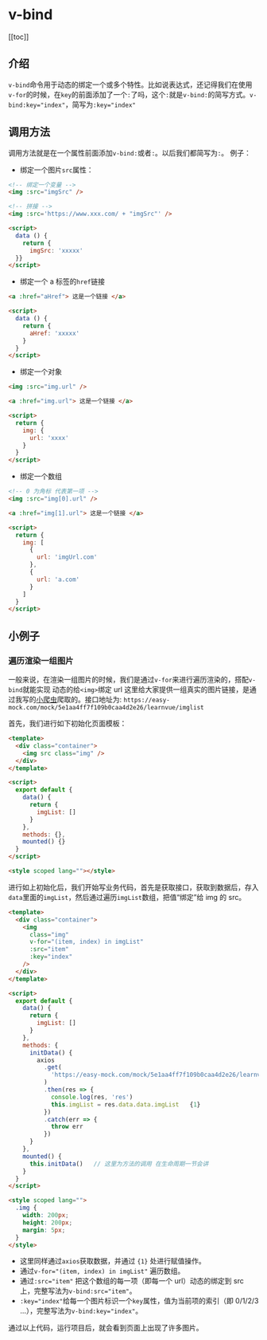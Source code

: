 # v-bind

[[toc]]

## 介绍

`v-bind`命令用于动态的绑定一个或多个特性。比如说表达式，还记得我们在使用`v-for`的时候，在`key`的前面添加了一个`:`了吗，这个`:`就是`v-bind:`的简写方式。`v-bind:key="index"`，简写为`:key="index"`

## 调用方法

调用方法就是在一个属性前面添加`v-bind:`或者`:`。以后我们都简写为`:`。
例子：

- 绑定一个图片`src`属性：

```html
<!-- 绑定一个变量 -->
<img :src="imgSrc" />

<!-- 拼接 -->
<img :src='https://www.xxx.com/ + "imgSrc"' />

<script>
  data () {
    return {
      imgSrc: 'xxxxx'
  }}
</script>
```

- 绑定一个 a 标签的`href`链接

```html
<a :href="aHref"> 这是一个链接 </a>

<script>
  data () {
    return {
      aHref: 'xxxxx'
    }
  }
</script>
```

- 绑定一个对象

```html
<img :src="img.url" />

<a :href="img.url"> 这是一个链接 </a>

<script>
  return {
    img: {
      url: 'xxxx'
    }
  }
</script>
```

- 绑定一个数组

```html
<!-- 0 为角标 代表第一项 -->
<img :src="img[0].url" />

<a :href="img[1].url"> 这是一个链接 </a>

<script>
  return {
    img: [
      {
        url: 'imgUrl.com'
      },
      {
        url: 'a.com'
      }
    ]
  }
</script>
```

## 小例子

### 遍历渲染一组图片

一般来说，在渲染一组图片的时候，我们是通过`v-for`来进行遍历渲染的，搭配`v-bind`就能实现 动态的给`<img>`绑定 url
这里给大家提供一组真实的图片链接，是通过我写的[小爬虫](https://github.com/shiyutim/crawler)爬取的。接口地址为: `https://easy-mock.com/mock/5e1aa4ff7f109b0caa4d2e26/learnvue/imglist`

首先，我们进行如下初始化页面模板：

```html
<template>
  <div class="container">
    <img src class="img" />
  </div>
</template>

<script>
  export default {
    data() {
      return {
        imgList: []
      }
    },
    methods: {},
    mounted() {}
  }
</script>

<style scoped lang=""></style>
```

进行如上初始化后，我们开始写业务代码，首先是获取接口，获取到数据后，存入`data`里面的`imgList`，然后通过遍历`imgList`数组，把值“绑定”给 img 的 src。

```html
<template>
  <div class="container">
    <img
      class="img"
      v-for="(item, index) in imgList"
      :src="item"
      :key="index"
    />
  </div>
</template>

<script>
  export default {
    data() {
      return {
        imgList: []
      }
    },
    methods: {
      initData() {
        axios
          .get(
            'https://easy-mock.com/mock/5e1aa4ff7f109b0caa4d2e26/learnvue/imglist'
          )
          .then(res => {
            console.log(res, 'res')
            this.imgList = res.data.data.imgList   {1}
          })
          .catch(err => {
            throw err
          })
      }
    },
    mounted() {
      this.initData()   // 这里为方法的调用 在生命周期一节会讲
    }
  }
</script>

<style scoped lang="">
  .img {
    width: 200px;
    height: 200px;
    margin: 5px;
  }
</style>
```

- 这里同样通过`axios`获取数据，并通过 `{1}` 处进行赋值操作。
- 通过`v-for="(item, index) in imgList"` 遍历数组。
- 通过`:src="item"` 把这个数组的每一项（即每一个 url）动态的绑定到 src 上，完整写法为`v-bind:src="item"`。
- `:key="index"`给每一个图片标识一个`key`属性，值为当前项的索引（即 0/1/2/3 ...），完整写法为`v-bind:key="index"`。

通过以上代码，运行项目后，就会看到页面上出现了许多图片。
